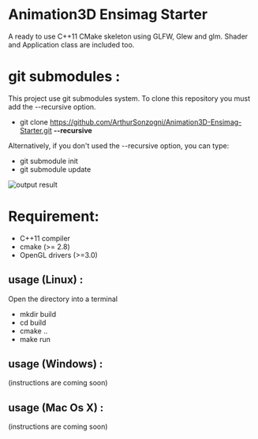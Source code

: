 
Animation3D Ensimag Starter
===========================

A ready to use C++11 CMake skeleton using GLFW, Glew and glm.
Shader and Application class are included too.

git submodules :
================

This project use git submodules system.
To clone this repository you must add the --recursive option.
* git clone https://github.com/ArthurSonzogni/Animation3D-Ensimag-Starter.git **--recursive**

Alternatively, if you don't used the --recursive option, you can type:
* git submodule init
* git submodule update

![output result](output.png)


Requirement:
============
* C++11 compiler
* cmake (>= 2.8)
* OpenGL drivers (>=3.0)

usage (Linux) : 
---------------

Open the directory into a terminal
* mkdir build
* cd build
* cmake ..
* make run

usage (Windows) :
-----------------
(instructions are coming soon)


usage (Mac Os X) :
------------------
(instructions are coming soon)
